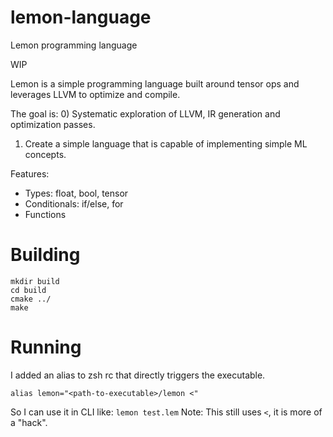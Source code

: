 # lemon-language
Lemon programming language

WIP

Lemon is a simple programming language built around tensor ops and leverages LLVM to optimize and compile.

The goal is: 
0) Systematic exploration of LLVM, IR generation and optimization passes.
1) Create a simple language that is capable of implementing simple ML concepts.

Features:
- Types: float, bool, tensor
- Conditionals: if/else, for
- Functions

# Building
```
mkdir build
cd build
cmake ../
make
```

# Running
I added an alias to zsh rc that directly triggers the executable.
```
alias lemon="<path-to-executable>/lemon <"
```
So I can use it in CLI like: `lemon test.lem`
Note: This still uses `<`, it is more of a "hack".

